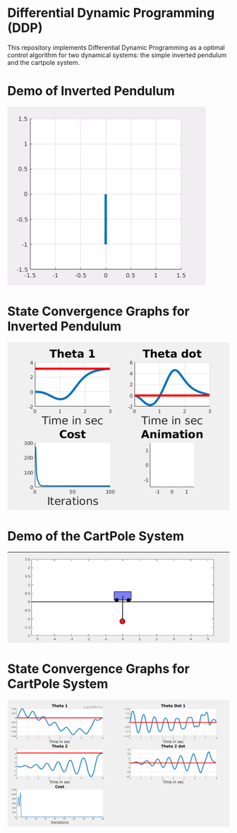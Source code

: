 # Differential Dynamic Programming (DDP)
This repository implements Differential Dynamic Programming as a optimal control algorithm for two dynamical systems: the simple inverted pendulum and the cartpole system. 

# Demo of Inverted Pendulum
  ![Demo](/media/InvPend.gif)

# State Convergence Graphs for Inverted Pendulum
  ![Convergence Graph](/media/InvPendGraph.png)

# Demo of the CartPole System
  ![Demo](/media/CartPoleVideo.gif)

# State Convergence Graphs for CartPole System
  ![Convergence Graph](/media/CartPole.png)